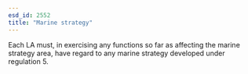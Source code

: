 ```yaml
---
esd_id: 2552
title: "Marine strategy"
---
```


Each LA must, in exercising any functions so far as affecting the marine strategy area, have regard to any marine strategy developed under regulation 5.

